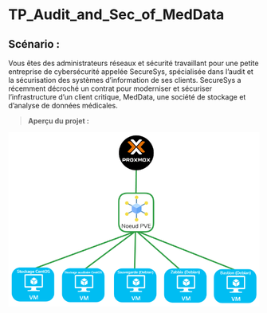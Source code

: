 # TP_Audit_and_Sec_of_MedData

## Scénario :
Vous êtes des administrateurs réseaux et sécurité travaillant pour une petite entreprise
de cybersécurité appelée SecureSys, spécialisée dans l’audit et la sécurisation des
systèmes d’information de ses clients. SecureSys a récemment décroché un contrat
pour moderniser et sécuriser l’infrastructure d’un client critique, MedData, une
société de stockage et d’analyse de données médicales.

>**Aperçu du projet :**

![maquette](./ressources/images/maquette.png)